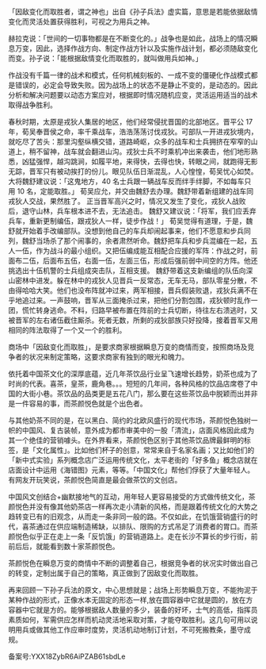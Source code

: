 「因敌变化而取胜者，谓之神也」出自《孙子兵法》虚实篇，意思是若能依据敌情变化而灵活处置获得胜利，可视之为用兵之神。

赫拉克说：「世间的一切事物都是在不断变化的。」战争也是如此，战场上的情况瞬息万变，因此，选择作战方向、制定作战方针以及实施作战计划，都必须随敌变化而变。孙子说：「能根据敌情变化而取胜的，就叫做用兵如神。」

作战没有千篇一律的战术和模式，任何机械刻板的、一成不变的僵硬化作战模式都是错误的，必定会导致失败。因为战场上的状态不是静止不变的，是动态的。因此分析和解决问题要以动态方案应对，根据即时情况随机应变，灵活运用适当的战术取得战争胜利。

春秋时期，太原是戎狄人集居的地区，他们经常侵扰晋国的北部地区。晋平公 17 年，荀吴奉晋侯之命，率千乘战车，浩浩荡荡讨伐戎狄。可部队一开进戎狄境内，就吃尽了苦头：那里沟壑纵横交错，道路崎岖，众多的战车和士兵拥挤在窄窄的山道上，稍不留神，战车就会翻进山沟。戎狄士兵不时乘机冲出来袭击，他们地形熟悉，凶猛强悍，越沟跳涧，如履平地，来得快，去得也快，转眼之间，就跑得无影无踪，晋军只有被动挨打的份儿。眼见队伍日渐混乱，人心惶惶，荀吴忧心如焚。 大将魏舒建议说：「这鬼地方，40 名士兵跟一辆战车反而绊手绊脚，不如每车只用 10 名，定能取胜。」 荀吴应允，并交由魏舒去办理。魏舒带着新组建的战车同戎狄人交战，果然胜了。 正当晋军高兴之时，情况又发生了变化，戎狄人战败后，退守山林，兵车根本进不去，无法追击。 魏舒又建议说：「将军，我们应丢弃兵车，重新更制编伍，跟戎狄人一样，徒步作战！」 荀吴觉得有道理，于是，魏舒就开始着手改编部队。没想到他自己的车兵却闹起事来，他们不愿意和步兵同列，魏舒当场杀了那个闹事的，余者肃然听命。魏舒把车兵和步兵混编在一起，五人一伍，作为战斗的最小组织。又把伍编成能互相配合应援的军阵：作战之时，前面布二伍，后面布五伍，右面一伍，左面三伍，形成后强前弱中间空的方阵。他还挑选出十伍机警的士兵组成突击队，互相支援。 魏舒带着这支新编组的队伍向深山密林中进发。躲在林中的戎狄人见晋兵一反常态，无车无马，部队零星分散，不由得哈哈大笑。他们也没布阵就冲过来，两军相接，晋兵假装败退，戎狄兵满不在乎地追过来。一声鼓响，晋军从三面掩杀过来，把他们分割包围，戎狄顿时乱作一团，慌忙转身逃命。不料，归路早被布置在阵前的士兵切断，待往左右溃逃时，又被晋军的左右诸伍截住厮杀。死者无数，所剩的戎狄部族只好投降，接着晋军又用相同的阵法取得了一个又一个的胜利。

商场中「因敌变化而取胜」，是要求商家根据瞬息万变的商情而变，按照商场及竞争者的状况来制定策略，这要求商家有独到的眼光和魄力。

依托着中国茶文化的深厚底蕴，近几年茶饮品行业呈飞速增长趋势，奶茶也成为了时尚的代表。喜茶，皇茶，鹿角巷。。。短短的几年间，各种风格的饮品店席卷了中国的大街小巷。茶饮品的品类更是五花八门，那么要在这些茶饮品中脱颖而出并非是一件容易的事，而茶颜悦色就是个出色者。

与其他奶茶不同的是，在以黑白、简约的北欧风盛行的现代市场，茶颜悦色独树一帜的中国风、复古装帧，意外成为都市审美中的一股「清流」，店面风格因此成为其一个绝佳的营销噱头。在外界看来，茶颜悦色区别于其他茶饮品牌最鲜明的标签，是「文化属性」。比如他们杯子的创意，常常来自于名家名画；又比如他们的「新中式实验」系列概念店广泛运用传统文化，太平老街的「好多鱼」概念店就在店面设计中运用《海错图》元素，等等。「中国文化」帮他们俘获了大量年轻人。有网友开玩笑说，茶颜悦色简直是最会做茶饮的文创店。

中国风文创结合+幽默接地气的互动，用年轻人更容易接受的方式做传统文化，茶颜悦色并没有像其他奶茶店一样再次走小清新的风格，而是跟着传统文化的大势之趋转变已有的旧观念，从而走一条非同一般的路。不仅如此，在饥饿营销盛行的时代，喜茶通过在供应端制造稀缺，以排队、限购的方式吊足了消费者的胃口。而茶颜悦色似乎正在走上一条「反饥饿」的营销道路上。走在长沙不算长的步行街，前前后后，就能看到数十家茶颜悦色。

茶颜悦色在瞬息万变的商情中不断的调整着自己，根据竞争者的状况实时做出自己的转变，定制出属于自己的策略，真正做到了因敌变化而取胜。

再来回顾一下孙子兵法的原文，中心思想就是；战场上形势瞬息万变，不能拘泥于某种作战的形式，正像水本无固定的形态一样,放在圆容器中它就是圆的，放在方容器中它就是方的。能够根据敌人数量的多少，装备的好坏，士气的高低，指挥员素质如何，军需供应怎样而机动灵活地采取对策，才能夺取胜利。这几句可用以说明用兵或做其他工作应审时度势，灵活机动地制订计划，不可死搬教条，墨守成规。

备案号:YXX18ZybR6AiPZAB61sbdLe